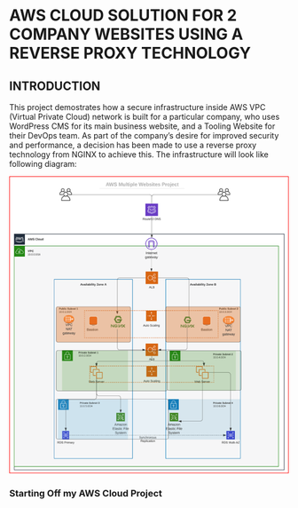 # AWS CLOUD SOLUTION FOR 2 COMPANY WEBSITES USING A REVERSE PROXY TECHNOLOGY
## INTRODUCTION

This project demostrates how a secure infrastructure inside AWS VPC (Virtual Private Cloud) network is built for a particular company, who uses WordPress CMS for its main business website, and a Tooling Website for their DevOps team. As part of the company’s desire for improved security and performance, a decision has been made to use a reverse proxy technology from NGINX to achieve this. The infrastructure will look like following diagram:

![](./Images/images15/proj%20arch.PNG)

### Starting Off my AWS Cloud Project